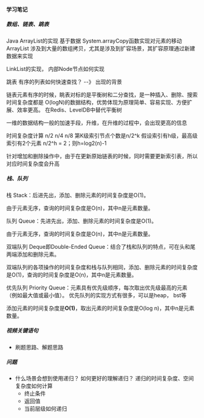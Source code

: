 #### 学习笔记
##### 数组、链表、跳表

Java ArrayList的实现
基于数据
System.arrayCopy函数实现对元素的移动
ArrayList 涉及到大量的数组拷贝，尤其是涉及到扩容场景，其扩容原理通过新建数据来实现

LinkList的实现， 内部Node节点如何实现

跳表 有序的列表如何快速查找？  --》 出现的背景

链表元素有序的时候，眺表对标的是平衡树和二分查找，是一种插入、删除、搜索时间复杂度都是
O(logN)的数据结构，优势体现为原理简单、容易实现、方便扩展、效率更高。
在Redis、LevelDB中替代平衡树

一维的数据结构一般的加速手段，升维，在升维的过程中，会出现更高的信息

时间复杂度计算
n/2 n/4 n/8 第K级索引节点个数是n/2^k
假设索引有h级，最高级索引有2个元素 n/2^h = 2；则h=log2(n)-1

针对增加和删除操作中，由于在更新原始链表的时候，同时需要更新索引表，所以对应时间复杂度会升高

##### 栈、队列

栈 Stack：后进先出，添加、删除元素的时间复杂度是O(1)。

由于元素无序，查询的时间复杂度是O(n)，其中n是元素数量。

队列 Queue：先进先出，添加、删除元素的时间复杂度是O(1)。

由于元素无序，查询的时间复杂度是O(n)，其中n是元素数量。

双端队列 Deque即Double-Ended Queue：结合了栈和队列的特点，可在头和尾两端添加和删除元素。

双端队列的各项操作的时间复杂度和栈与队列相同，添加、删除元素的时间复杂度是O(1)，查询的时间复杂度是O(n)，其中n是元素数量。

优先队列 Priority Queue：元素具有优先级顺序，每次取出优先级最高的元素（例如最大值或最小值）。 优先队列的实现方式有很多，可以是heap， bst等

添加元素的时间复杂度是**O(1)**，取出元素的时间复杂度是O(log n)，其中n是元素数量。

##### 视频关键语句

-  刷题思路、解题思路

##### 问题
- 什么场景会想到使用递归？ 如何更好的理解递归？ 递归的时间复杂度、空间复杂度如何计算
    - 终止条件
    - 返回值
    - 当前层级如何递归